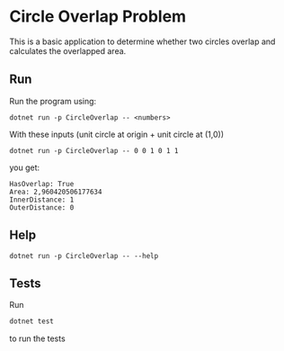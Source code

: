 ﻿# Circle Overlap Problem
This is a basic application to determine whether two circles overlap and calculates the overlapped area.

## Run
Run the program using:
```
dotnet run -p CircleOverlap -- <numbers>
```

With these inputs (unit circle at origin + unit circle at (1,0))
```
dotnet run -p CircleOverlap -- 0 0 1 0 1 1
```
you get:
```
HasOverlap: True
Area: 2,960420506177634
InnerDistance: 1
OuterDistance: 0
```

## Help
```
dotnet run -p CircleOverlap -- --help
```

## Tests
Run 
```powershell
dotnet test
```

to run the tests